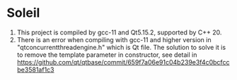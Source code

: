 # Soleil

1. This project is compiled by gcc-11 and Qt5.15.2, supported by C++ 20.
2. There is an error when compiling with gcc-11 and higher version in "qtconcurrentthreadengine.h" which is Qt file. The solution to solve it is to remove the template parameter in constructor, see detail in https://github.com/qt/qtbase/commit/659f7a06e91c04b239e3f4c0bcfccbe3581af1c3

